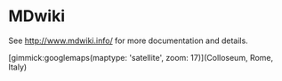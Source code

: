 MDwiki
======

See http://www.mdwiki.info/ for more documentation and details.

[gimmick:googlemaps(maptype: 'satellite', zoom: 17)](Colloseum, Rome, Italy)
